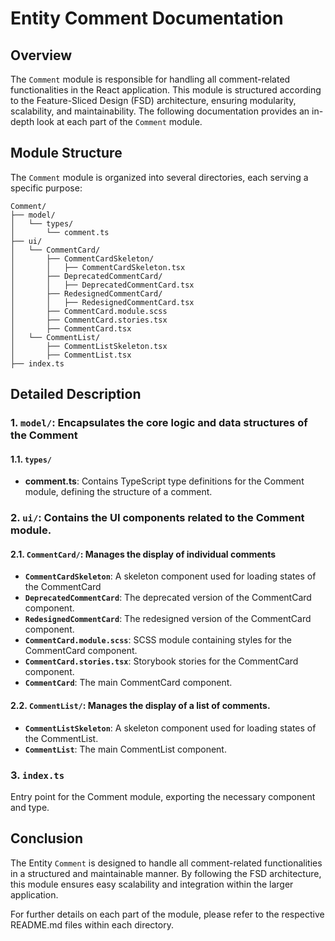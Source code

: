 # Entity Comment  Documentation

## Overview
The `Comment` module is responsible for handling all comment-related functionalities in the React application. This module is structured according to the Feature-Sliced Design (FSD) architecture, ensuring modularity, scalability, and maintainability. 
The following documentation provides an in-depth look at each part of the `Comment` module.

## Module Structure

The `Comment` module is organized into several directories, each serving a specific purpose:
```text
Comment/
├── model/
│   └── types/
│       └── comment.ts
├── ui/
│   └── CommentCard/
│       ├── CommentCardSkeleton/
│       │   ├── CommentCardSkeleton.tsx
│       ├── DeprecatedCommentCard/
│       │   ├── DeprecatedCommentCard.tsx
│       ├── RedesignedCommentCard/
│       │   ├── RedesignedCommentCard.tsx
│       ├── CommentCard.module.scss
│       ├── CommentCard.stories.tsx
│       ├── CommentCard.tsx
│   └── CommentList/
│       ├── CommentListSkeleton.tsx
│       ├── CommentList.tsx
├── index.ts
```

## Detailed Description

### 1. `model/`: Encapsulates the core logic and data structures of the Comment

#### 1.1. `types/`
- **comment.ts**: Contains TypeScript type definitions for the Comment module, defining the structure of a comment.

### 2. `ui/`: Contains the UI components related to the Comment module.

#### 2.1. `CommentCard/`: Manages the display of individual comments
- **`CommentCardSkeleton`**: A skeleton component used for loading states of the CommentCard
- **`DeprecatedCommentCard`**: The deprecated version of the CommentCard component.
- **`RedesignedCommentCard`**: The redesigned version of the CommentCard component.
- **`CommentCard.module.scss`**: SCSS module containing styles for the CommentCard component.
- **`CommentCard.stories.tsx`**: Storybook stories for the CommentCard component.
- **`CommentCard`**: The main CommentCard component.

#### 2.2. `CommentList/`: Manages the display of a list of comments.
- **`CommentListSkeleton`**: A skeleton component used for loading states of the CommentList.
- **`CommentList`**: The main CommentList component.

### 3. `index.ts`

Entry point for the Comment module, exporting the necessary component and type.

## Conclusion
The Entity `Comment` is designed to handle all comment-related functionalities in a structured and maintainable manner. By following the FSD architecture, this module ensures easy scalability and integration within the larger application.

For further details on each part of the module, please refer to the respective README.md files within each directory.
